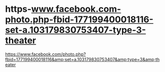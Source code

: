 # https-www.facebook.com-photo.php-fbid-177199400018116-set-a.103179830753407-type-3-theater
https://www.facebook.com/photo.php?fbid=177199400018116&amp;set=a.103179830753407&amp;type=3&amp;theater
